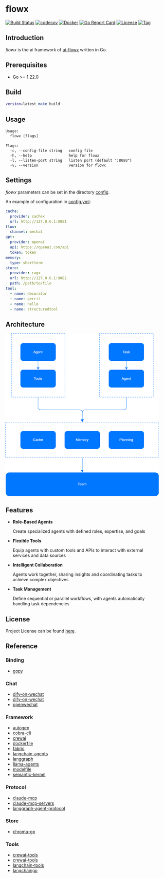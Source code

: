 # flowx

[![Build Status](https://github.com/ai-flowx/flowx/workflows/ci/badge.svg?branch=main&event=push)](https://github.com/ai-flowx/flowx/actions?query=workflow%3Aci)
[![codecov](https://codecov.io/gh/ai-flowx/flowx/graph/badge.svg?token=W7B6KC9CWW)](https://codecov.io/gh/ai-flowx/flowx)
[![Docker](https://img.shields.io/docker/pulls/craftslab/flowx)](https://hub.docker.com/r/craftslab/flowx)
[![Go Report Card](https://goreportcard.com/badge/github.com/ai-flowx/flowx)](https://goreportcard.com/report/github.com/ai-flowx/flowx)
[![License](https://img.shields.io/github/license/ai-flowx/flowx.svg)](https://github.com/ai-flowx/flowx/blob/main/LICENSE)
[![Tag](https://img.shields.io/github/tag/ai-flowx/flowx.svg)](https://github.com/ai-flowx/flowx/tags)



## Introduction

*flowx* is the ai framework of [ai-flowx](https://github.com/ai-flowx) written in Go.



## Prerequisites

- Go >= 1.22.0



## Build

```bash
version=latest make build
```



## Usage

```
Usage:
  flowx [flags]

Flags:
  -c, --config-file string   config file
  -h, --help                 help for flowx
  -l, --listen-port string   listen port (default ":8080")
  -v, --version              version for flowx
```



## Settings

*flowx* parameters can be set in the directory [config](https://github.com/ai-flowx/flowx/blob/main/config).

An example of configuration in [config.yml](https://github.com/ai-flowx/flowx/blob/main/config/config.yml):

```yaml
cache:
  provider: cachex
  url: http://127.0.0.1:8081
flow:
  channel: wechat
gpt:
  provider: openai
  api: https://openai.com/api
  token: token
memory:
  type: shortterm
store:
  provider: ragx
  url: http://127.0.0.1:8082
  path: /path/to/file
tool:
  - name: decorator
  - name: gerrit
  - name: hello
  - name: structuredtool
```



## Architecture

![arch](./arch.png "Architecture")



## Features

- **Role-Based Agents**

  Create specialized agents with defined roles, expertise, and goals


- **Flexible Tools**

  Equip agents with custom tools and APIs to interact with external services and data sources


- **Intelligent Collaboration**

  Agents work together, sharing insights and coordinating tasks to achieve complex objectives


- **Task Management**

  Define sequential or parallel workflows, with agents automatically handling task dependencies



## License

Project License can be found [here](LICENSE).



## Reference

### Binding

- [gopy](https://github.com/go-python/gopy)

### Chat

- [dify-on-wechat](https://docs.dify.ai/zh-hans/learn-more/use-cases/dify-on-wechat)
- [dify-on-wechat](https://github.com/hanfangyuan4396/dify-on-wechat/blob/master/channel/wechat/wechat_channel.py)
- [openwechat](github.com/eatmoreapple/openwechat)

### Framework

- [autogen](https://github.com/microsoft/autogen)
- [cobra-cli](https://github.com/spf13/cobra-cli)
- [crewai](https://github.com/crewAIInc/crewAI)
- [dockerfile](https://docs.docker.com/reference/dockerfile/)
- [fabric](https://github.com/danielmiessler/fabric)
- [langchain-agents](https://www.langchain.com/agents)
- [langgraph](https://langchain-ai.github.io/langgraph/)
- [llama-agents](https://github.com/run-llama/llama-agents)
- [modelfile](https://github.com/ollama/ollama/blob/main/docs/modelfile.md)
- [semantic-kernel](https://github.com/microsoft/semantic-kernel)

### Protocol

- [claude-mcp](https://ai-claude.net/mcp/)
- [claude-mcp-servers](https://github.com/modelcontextprotocol/servers)
- [langgraph-agent-protocol](https://github.com/langchain-ai/agent-protocol)

### Store

- [chroma-go](https://github.com/amikos-tech/chroma-go)

### Tools

- [crewai-tools](https://docs.crewai.com/concepts/tools)
- [crewai-tools](https://github.com/crewAIInc/crewAI-tools)
- [langchain-tools](https://python.langchain.com/docs/integrations/tools/)
- [langchaingo](https://github.com/tmc/langchaingo)
